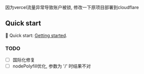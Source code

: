
因为vercel流量异常导致账户被锁, 修改一下原项目部署到cloudflare

## Quick start

🚀 Quick start: [Getting started](https://ovi.swo.moe/docs/getting-started).

### TODO
-[ ] 国际化修复
-[ ] nodePolyfill优化, 参数为 '/' 时结果不对